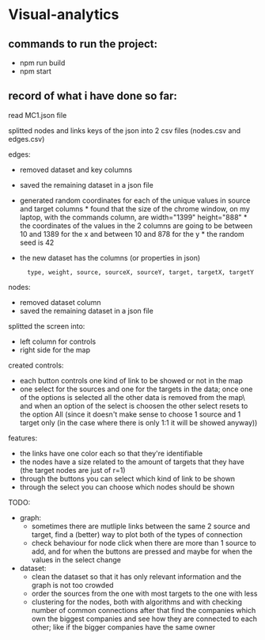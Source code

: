 # Visual-analytics

## commands to run the project:
* npm run build
* npm start

## record of what i have done so far:

read MC1.json file

splitted nodes and links keys of the json into 2 csv files (nodes.csv and edges.csv)

edges:
* removed dataset and key columns
* saved the remaining dataset in a json file
* generated random coordinates for each of the unique values in source and target columns
        * found that the size of the chrome window, on my laptop, with the commands column, are width="1399" height="888"
        * the coordinates of the values in the 2 columns are going to be between 10 and 1389 for the x and between 10 and 878 for the y
        * the random seed is 42
* the new dataset has the columns (or properties in json)

        type, weight, source, sourceX, sourceY, target, targetX, targetY

nodes:
* removed dataset column
* saved the remaining dataset in a json file

splitted the screen into:
* left column for controls
* right side for the map

created controls:
* each button controls one kind of link to be showed or not in the map
* one select for the sources and one for the targets in the data; once one of the options is selected all the other data is removed from the map\\
and when an option of the select is choosen the other select resets to the option All (since it doesn't make sense to choose 1 source and 1 target only (in the case where there is only 1:1 it will be showed anyway)) 

features:
* the links have one color each so that they're identifiable
* the nodes have a size related to the amount of targets that they have (the target nodes are just of r=1)
* through the buttons you can select which kind of link to be shown
* through the select you can choose which nodes should be shown

TODO:
* graph:
  * sometimes there are mutliple links between the same 2 source and target, find a (better) way to plot both of the types of connection
  * check behaviour for node click when there are more than 1 source to add, and for when the buttons are pressed and maybe for when the values in the select change
* dataset:
  * clean the dataset so that it has only relevant information and the graph is not too crowded
  * order the sources from the one with most targets to the one with less
  * clustering for the nodes, both with algorithms and with checking number of common connections
after that find the companies which own the biggest companies and see how they are connected to each other;
like if the bigger companies have the same owner
